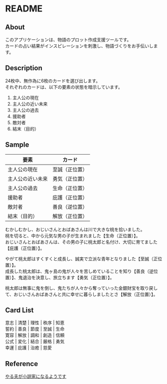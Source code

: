 # README
## About
このアプリケーションは、物語のプロット作成支援ツールです。  
カードの占い結果がインスピレーションを刺激し、物語づくりをお手伝いします。

## Description
24枚中、無作為に6枚のカードを選び出します。  
それぞれのカードは、以下の要素の状態を暗示しています。
1. 主人公の現在
1. 主人公の近い未来
1. 主人公の過去
1. 援助者
1. 敵対者
1. 結末（目的）

## Sample
要素|カード
---|---
主人公の現在|至誠（正位置）
主人公の近い未来|勇気（正位置）
主人公の過去|生命（正位置）
援助者|庇護（正位置）
敵対者|善良（逆位置）
結末（目的）|解放（正位置）

むかしむかし、おじいさんとおばあさんは川で大きな桃を拾いました。  
桃を切ると、中から元気な男の子が生まれました【生命（正位置）】。  
おじいさんとおばあさんは、その男の子に桃太郎と名付け、大切に育てました【庇護（正位置）】。

やがて桃太郎はすくすくと成長し、誠実で立派な青年となりました【至誠（正位置）】。  
成長した桃太郎は、鬼ヶ島の鬼が人々を苦しめていることを知り【善良（逆位置）】、鬼退治を決意し、旅立ちます【勇気（正位置）】。

桃太郎は無事に鬼を倒し、鬼たちが人々から奪っていった金銀財宝を取り戻して、おじいさんおばあさんと共に幸せに暮らしましたとさ【解放（正位置）】。

## Card List
意志 | 清楚 | 理性 | 秩序 | 知恵  
誓約 | 善良 | 節度 | 至誠 | 生命  
寛容 | 解放 | 調和 | 創造 | 信頼  
公式 | 変化 | 結合 | 厳格 | 勇気  
幸運 | 庇護 | 治癒 | 慈愛

## Reference
[やる夫が小説家になるようです](http://yaruo.wikia.com/wiki/%E3%82%84%E3%82%8B%E5%A4%AB%E3%81%8C%E5%B0%8F%E8%AA%AC%E5%AE%B6%E3%81%AB%E3%81%AA%E3%82%8B%E3%82%88%E3%81%86%E3%81%A7%E3%81%99)
